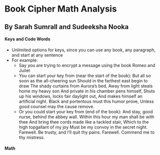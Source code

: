 # Book Cipher Math Analysis
## By Sarah Sumrall and Sudeeksha Nooka

#### Keys and Code Words
* Unlimited options for keys, since you can use any book, any paragraph, and start at any sentence 
* For example:
  * Say you are trying to encrypt a message using the book Romeo and Juilet
  * You can start your key from (near the start of the book):
But all so soon as the all-cheering sun
Should in the farthest east begin to draw
The shady curtains from Aurora’s bed,
Away from light steals home my heavy son
And private in his chamber pens himself,
Shuts up his windows, locks fair daylight out,
And makes himself an artificial night.
Black and portentous must this humor prove,
Unless good counsel may the cause remove.
  * Or you could start your key from (end of the book): 
And stay, good nurse, behind the abbey wall.
Within this hour my man shall be with thee
And bring thee cords made like a tackled stair,
Which to the high topgallant of my joy
Must be my convoy in the secret night.
Farewell. Be trusty, and I’ll quit thy pains.
Farewell. Commend me to thy mistress.

#### Math 
